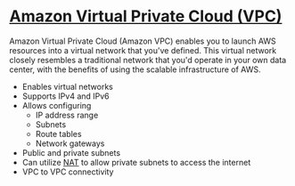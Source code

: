 # [Amazon Virtual Private Cloud (VPC)](https://aws.amazon.com/vpc)

Amazon Virtual Private Cloud (Amazon VPC) enables you to launch AWS resources into a virtual network that you've defined. This virtual network closely resembles a traditional network that you'd operate in your own data center, with the benefits of using the scalable infrastructure of AWS.

- Enables virtual networks
- Supports IPv4 and IPv6
- Allows configuring
  - IP address range
  - Subnets
  - Route tables
  - Network gateways
- Public and private subnets
- Can utilize [NAT](/wiki/dictionary/nat.md) to allow private subnets to access the internet
- VPC to VPC connectivity
